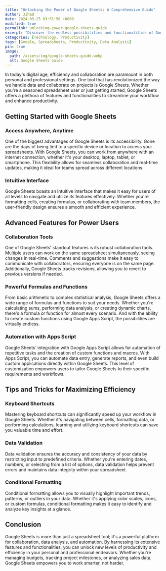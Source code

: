 ```yaml
---
title: "Unlocking the Power of Google Sheets: A Comprehensive Guide"
author: Jihad
date: 2024-03-25 03:51:50 +0000
modified: true
permalink: unlocking-power-google-sheets-guide
excerpt: "Discover the endless possibilities and functionalities of Google Sheets with our comprehensive guide."
categories: [Technology, Productivity]
tags: [Google, Spreadsheets, Productivity, Data Analysis]
pin: true
image:
  path: /assets/img/google-sheets-guide.webp
  alt: Google Sheets Guide
---
```


In today's digital age, efficiency and collaboration are paramount in both personal and professional settings. One tool that has revolutionized the way we handle data and collaborate on projects is Google Sheets. Whether you're a seasoned spreadsheet user or just getting started, Google Sheets offers a plethora of features and functionalities to streamline your workflow and enhance productivity.

## Getting Started with Google Sheets

### Access Anywhere, Anytime

One of the biggest advantages of Google Sheets is its accessibility. Gone are the days of being tied to a specific device or location to access your spreadsheets. With Google Sheets, you can work from anywhere with an internet connection, whether it's your desktop, laptop, tablet, or smartphone. This flexibility allows for seamless collaboration and real-time updates, making it ideal for teams spread across different locations.

### Intuitive Interface

Google Sheets boasts an intuitive interface that makes it easy for users of all levels to navigate and utilize its features effectively. Whether you're formatting cells, creating formulas, or collaborating with team members, the user-friendly design ensures a smooth and efficient experience.

## Advanced Features for Power Users

### Collaboration Tools

One of Google Sheets' standout features is its robust collaboration tools. Multiple users can work on the same spreadsheet simultaneously, seeing changes in real-time. Comments and suggestions make it easy to communicate with collaborators, ensuring everyone is on the same page. Additionally, Google Sheets tracks revisions, allowing you to revert to previous versions if needed.

### Powerful Formulas and Functions

From basic arithmetic to complex statistical analysis, Google Sheets offers a wide range of formulas and functions to suit your needs. Whether you're calculating sums, performing data analysis, or creating dynamic charts, there's a formula or function for almost every scenario. And with the ability to create custom functions using Google Apps Script, the possibilities are virtually endless.

### Automation with Apps Script

Google Sheets' integration with Google Apps Script allows for automation of repetitive tasks and the creation of custom functions and macros. With Apps Script, you can automate data entry, generate reports, and even build custom applications directly within Google Sheets. This level of customization empowers users to tailor Google Sheets to their specific requirements and workflows.

## Tips and Tricks for Maximizing Efficiency

### Keyboard Shortcuts

Mastering keyboard shortcuts can significantly speed up your workflow in Google Sheets. Whether it's navigating between cells, formatting data, or performing calculations, learning and utilizing keyboard shortcuts can save you valuable time and effort.

### Data Validation

Data validation ensures the accuracy and consistency of your data by restricting input to predefined criteria. Whether you're entering dates, numbers, or selecting from a list of options, data validation helps prevent errors and maintains data integrity within your spreadsheet.

### Conditional Formatting

Conditional formatting allows you to visually highlight important trends, patterns, or outliers in your data. Whether it's applying color scales, icons, or custom formulas, conditional formatting makes it easy to identify and analyze key insights at a glance.

## Conclusion

Google Sheets is more than just a spreadsheet tool; it's a powerful platform for collaboration, data analysis, and automation. By harnessing its extensive features and functionalities, you can unlock new levels of productivity and efficiency in your personal and professional endeavors. Whether you're managing budgets, tracking project milestones, or analyzing sales data, Google Sheets empowers you to work smarter, not harder.
